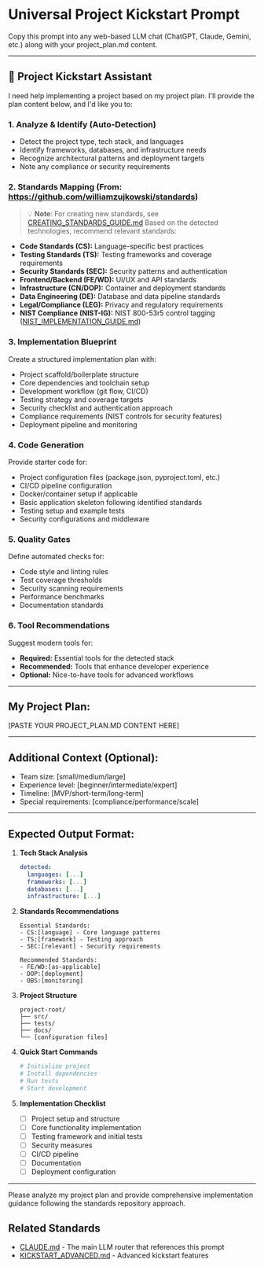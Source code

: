 # Universal Project Kickstart Prompt

Copy this prompt into any web-based LLM chat (ChatGPT, Claude, Gemini, etc.) along with your project_plan.md content.

---

## 🚀 Project Kickstart Assistant

I need help implementing a project based on my project plan. I'll provide the plan content below, and I'd like you to:

### 1. **Analyze & Identify** (Auto-Detection)
- Detect the project type, tech stack, and languages
- Identify frameworks, databases, and infrastructure needs
- Recognize architectural patterns and deployment targets
- Note any compliance or security requirements

### 2. **Standards Mapping** (From: https://github.com/williamzujkowski/standards)
> 💡 **Note**: For creating new standards, see [CREATING_STANDARDS_GUIDE.md](https://github.com/williamzujkowski/standards/blob/master/CREATING_STANDARDS_GUIDE.md)
Based on the detected technologies, recommend relevant standards:
- **Code Standards (CS):** Language-specific best practices
- **Testing Standards (TS):** Testing frameworks and coverage requirements
- **Security Standards (SEC):** Security patterns and authentication
- **Frontend/Backend (FE/WD):** UI/UX and API standards
- **Infrastructure (CN/DOP):** Container and deployment standards
- **Data Engineering (DE):** Database and data pipeline standards
- **Legal/Compliance (LEG):** Privacy and regulatory requirements
- **NIST Compliance (NIST-IG):** NIST 800-53r5 control tagging ([NIST_IMPLEMENTATION_GUIDE.md](https://github.com/williamzujkowski/standards/blob/master/NIST_IMPLEMENTATION_GUIDE.md))

### 3. **Implementation Blueprint**
Create a structured implementation plan with:
- Project scaffold/boilerplate structure
- Core dependencies and toolchain setup
- Development workflow (git flow, CI/CD)
- Testing strategy and coverage targets
- Security checklist and authentication approach
- Compliance requirements (NIST controls for security features)
- Deployment pipeline and monitoring

### 4. **Code Generation**
Provide starter code for:
- Project configuration files (package.json, pyproject.toml, etc.)
- CI/CD pipeline configuration
- Docker/container setup if applicable
- Basic application skeleton following identified standards
- Testing setup and example tests
- Security configurations and middleware

### 5. **Quality Gates**
Define automated checks for:
- Code style and linting rules
- Test coverage thresholds
- Security scanning requirements
- Performance benchmarks
- Documentation standards

### 6. **Tool Recommendations**
Suggest modern tools for:
- **Required:** Essential tools for the detected stack
- **Recommended:** Tools that enhance developer experience
- **Optional:** Nice-to-have tools for advanced workflows

---

## My Project Plan:

[PASTE YOUR PROJECT_PLAN.MD CONTENT HERE]

---

## Additional Context (Optional):
- Team size: [small/medium/large]
- Experience level: [beginner/intermediate/expert]
- Timeline: [MVP/short-term/long-term]
- Special requirements: [compliance/performance/scale]

---

## Expected Output Format:

1. **Tech Stack Analysis**
   ```yaml
   detected:
     languages: [...]
     frameworks: [...]
     databases: [...]
     infrastructure: [...]
   ```

2. **Standards Recommendations**
   ```
   Essential Standards:
   - CS:[language] - Core language patterns
   - TS:[framework] - Testing approach
   - SEC:[relevant] - Security requirements

   Recommended Standards:
   - FE/WD:[as-applicable]
   - DOP:[deployment]
   - OBS:[monitoring]
   ```

3. **Project Structure**
   ```
   project-root/
   ├── src/
   ├── tests/
   ├── docs/
   └── [configuration files]
   ```

4. **Quick Start Commands**
   ```bash
   # Initialize project
   # Install dependencies
   # Run tests
   # Start development
   ```

5. **Implementation Checklist**
   - [ ] Project setup and structure
   - [ ] Core functionality implementation
   - [ ] Testing framework and initial tests
   - [ ] Security measures
   - [ ] CI/CD pipeline
   - [ ] Documentation
   - [ ] Deployment configuration

---

Please analyze my project plan and provide comprehensive implementation guidance following the standards repository approach.

## Related Standards

- [CLAUDE.md](./docs/core/CLAUDE.md) - The main LLM router that references this prompt
- [KICKSTART_ADVANCED.md](KICKSTART_ADVANCED.md) - Advanced kickstart features
